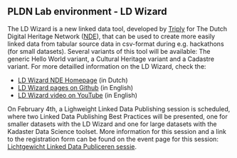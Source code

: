 <H2>PLDN Lab environment - LD Wizard</H2>

The LD Wizard is a new linked data tool, developed by [Triply](https://triply.cc/) for The Dutch Digital Heritage Network ([NDE](https://www.netwerkdigitaalerfgoed.nl/en/)), that can be used to create more easily linked data from tabular source data in csv-format during e.g. hackathons (for small datasets). Several variants of this tool will be available: The generic Hello World variant, a Cultural Heritage variant and a Cadastre variant. For more detailled information on the LD Wizard, check the:

- [LD Wizard NDE Homepage](https://ldwizard.netwerkdigitaalerfgoed.nl/) (in Dutch)
- [LD Wizard pages on Github](https://github.com/netwerk-digitaal-erfgoed/LDWizard) (in English)
- [LD Wizard video on YouTube](https://youtu.be/VO61pqKWw7A) (in English)

On February 4th, a Lighweight Linked Data Publishing session is scheduled, where two Linked Data Publishing Best Practices will be presented, one for smaller datasets with the LD Wizard and one for large datasets with the Kadaster Data Science toolset. More information for this session and a link to the registration form can be found on the event page for this session: [Lichtgewicht Linked Data Publiceren sessie](https://www.pldn.nl/wiki/Lichtgewicht_Linked_Data_Publiceren_%E2%80%93_4_februari_2021).
